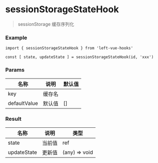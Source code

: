 # sessionStorageStateHook

> sessionStorage 缓存序列化



### Example

```vue
import { sessionStorageStateHook } from 'left-vue-hooks'

const [ state, updateState ] = sessionStorageStateHook(id, 'xxx')
```





### Params

| 名称         | 说明   | 默认值 |
| ------------ | ------ | ------ |
| key          | 缓存名 |        |
| defaultValue | 默认值 | []     |



### Result

| 名称        | 说明   | 类型          |
| ----------- | ------ | ------------- |
| state       | 当前值 | ref           |
| updateState | 更新值 | (any) => void |





